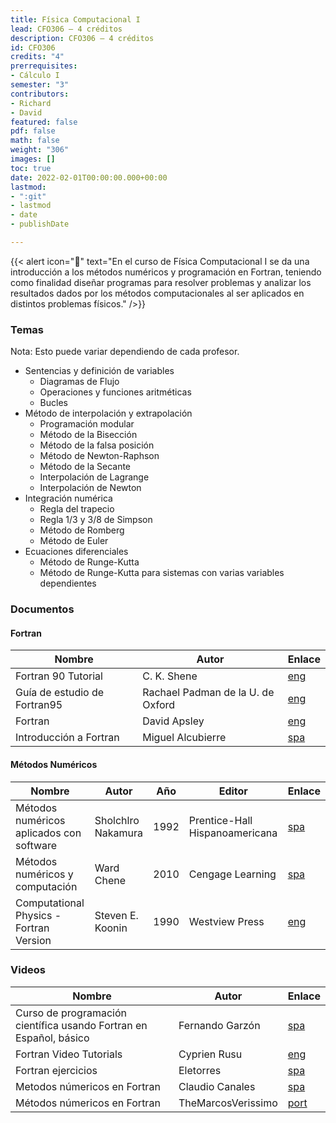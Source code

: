 ```yaml
---
title: Física Computacional I
lead: CFO306 — 4 créditos
description: CFO306 — 4 créditos
id: CFO306
credits: "4"
prerrequisites:
- Cálculo I
semester: "3"
contributors:
- Richard
- David
featured: false
pdf: false
math: false
weight: "306"
images: []
toc: true
date: 2022-02-01T00:00:00.000+00:00
lastmod:
- ":git"
- lastmod
- date
- publishDate

---
```

{{< alert icon="📌" text="En el curso de Física Computacional I se da una introducción a los métodos numéricos y programación en Fortran, teniendo como finalidad diseñar programas para resolver problemas y analizar los resultados dados por los métodos computacionales al ser aplicados en distintos problemas físicos." />}}

### Temas

Nota: Esto puede variar dependiendo de cada profesor.

- Sentencias y definición de variables
  - Diagramas de Flujo
  - Operaciones y funciones aritméticas
  - Bucles
- Método de interpolación y extrapolación
  - Programación modular
  - Método de la Bisección
  - Método de la falsa posición
  - Método de Newton-Raphson
  - Método de la Secante
  - Interpolación de Lagrange
  - Interpolación de Newton
- Integración numérica
  - Regla del trapecio
  - Regla $1/3$ y $3/8$ de Simpson
  - Método de Romberg
  - Método de Euler
- Ecuaciones diferenciales
  - Método de Runge-Kutta
  - Método de Runge-Kutta para sistemas con varias variables dependientes

### Documentos

#### Fortran

| Nombre                       | Autor                             | Enlace                                                                              |
| ---------------------------- | --------------------------------- | ----------------------------------------------------------------------------------- |
| Fortran 90 Tutorial          | C. K. Shene                       | [eng](https://pages.mtu.edu/~shene/COURSES/cs201/NOTES/fortran.html)                |
| Guía de estudio de Fortran95 | Rachael Padman de la U. de Oxford | [eng](https://www.mrao.cam.ac.uk/~rachael/compphys/SelfStudyF95.pdf)                |
| Fortran                      | David Apsley                      | [eng](https://web.pa.msu.edu/people/duxbury/courses/phy201_f06/Fortran90NotesI.pdf) |
| Introducción a Fortran       | Miguel Alcubierre                 | [spa](https://drive.google.com/file/d/1so75hpOmN0zOyI6UgPC4MBPXw3pFgPoS/view?usp=sharing)                                                                                    |

#### Métodos Numéricos

| Nombre                                   | Autor              | Año  | Editor                         | Enlace                                                                                    |
|------------------------------------------|--------------------|------|--------------------------------|-------------------------------------------------------------------------------------------|
| Métodos numéricos aplicados con software | Sholchlro Nakamura | 1992 | Prentice-Hall Hispanoamericana | [spa](https://drive.google.com/file/d/1K8xuRqu_pqSj0iPL6s0RJtiza4Jj4m6C/view?usp=sharing) |
| Métodos numéricos y computación          | Ward Chene         | 2010 | Cengage Learning               | [spa](https://drive.google.com/file/d/1nU1KXcONN0TAKUzv4NPDd29cD-GjC_bY/view?usp=sharing) |
| Computational Physics - Fortran Version  | Steven E. Koonin   | 1990 | Westview Press                 | [eng](https://drive.google.com/file/d/1crbnbw0ndKnaj_Pp1M5l-obdzCUwP3eq/view?usp=sharing) |

### Videos

| Nombre                                                             | Autor              | Enlace                                                                          |
| ------------------------------------------------------------------ | ------------------ | ------------------------------------------------------------------------------- |
| Curso de programación científica usando Fortran en Español, básico | Fernando Garzón    | [spa](https://www.youtube.com/playlist?list=PLrzzpUO1QeKqG-wbR1aEb9mkEFl6UyNji) |
| Fortran Video Tutorials                                            | Cyprien Rusu       | [eng](https://www.youtube.com/playlist?list=PLvkU6i2iQ2fprrVmmkNP_V36mh0BMnS5L) |
| Fortran ejercicios                                                 | Eletorres          | [spa](https://youtube.com/playlist?list=PL4D3mC8ZdKReOhL5yEADVs3qmlmpZjYu9)     |
| Metodos númericos en Fortran                                       | Claudio Canales    | [spa](https://youtube.com/playlist?list=PL3PWU72lXK16ESgNVgS3e2WQqT_TQgv5_)     |
| Métodos númericos en Fortran                                       | TheMarcosVerissimo | [port](https://youtube.com/playlist?list=PLPKxl5s4bNYxgeedSZy_5V_eB2NssC-7u)                                                                                |